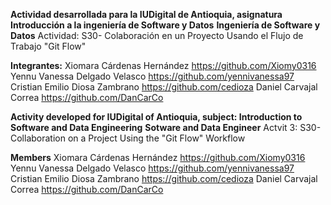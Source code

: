 **Actividad desarrollada para la IUDigital de Antioquia, asignatura Introducción a la ingeniería de Software y Datos**
**Ingeniería de Software y Datos**
Actividad: S30- Colaboración en un Proyecto Usando el Flujo de Trabajo "Git Flow"

**Integrantes:**
Xiomara Cárdenas Hernández https://github.com/Xiomy0316
Yennu Vanessa Delgado Velasco https://github.com/yennivanessa97
Cristian Emilio Diosa Zambrano https://github.com/cedioza
Daniel Carvajal Correa https://github.com/DanCarCo

**Activity developed for IUDigital of Antioquia, subject: Introduction to Software and Data Engineering**
**Sotware and Data Engineer**
Actvit 3: S30- Collaboration on a Project Using the "Git Flow" Workflow

**Members**
Xiomara Cárdenas Hernández https://github.com/Xiomy0316
Yennu Vanessa Delgado Velasco https://github.com/yennivanessa97
Cristian Emilio Diosa Zambrano https://github.com/cedioza
Daniel Carvajal Correa https://github.com/DanCarCo
